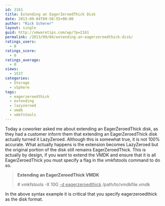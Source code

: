 ```yaml
---
id: 2161
title: Extending an EagerZeroedThick Disk
date: 2013-09-04T09:50:55+00:00
author: "Rick Scherer"
layout: single
guid: http://vmwaretips.com/wp/?p=2161
permalink: /2013/09/04/extending-an-eagerzeroedthick-disk/
ratings_users:
  - 0
ratings_score:
  - 0
ratings_average:
  - 0
views:
  - 1537
categories:
  - Storage
  - vSphere
tags:
  - eagerzeroedthick
  - extending
  - lazyzeroed
  - vmdk
  - vmkfstools
---
```

Today a coworker asked me about extending an EagerZeroedThick disk, as they had a customer inform them that extending an EagerZeroedThick disk actually turned it LazyZeroed. Although this is somewhat true, it is not 100% accurate. What actually happens is the extension becomes LazyZeroed but the original portion of the disk still remains EagerZeroedThick. This is actually by design, if you want to extend the VMDK and ensure that it is all EagerZeroedThick you must specify a flag in the vmkfstools command to do so.

> **Extending an EagerZeroedThick VMDK**
> 
> \# vmkfstools -X 10G <span style="text-decoration: underline;">-d eagerzeroedthick</span> /path/to/vmdkfile.vmdk

In the above syntax example it is critical that you specify eagerzeroedthick as the disk format.